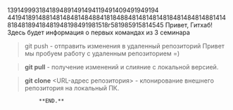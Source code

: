 1391499931841894891491494119491409491949194
4419418914881481484814848841818488481481481481848148481488141481848189418481948198491981518г581985915814545
Привет, Гитхаб! Здесь будет информация о первых командах из 3 семинара
> git push - отправить изменения в удаленный репозиторий 
Привет мы пробуем работу с удаленным репозиторием =)

> **git pull** - получение изменений и слияние с локальной версией.

> **git clone** <URL-адрес репозитория> - клонирование внешнего репозитория на локальный ПК.

              **END.**
